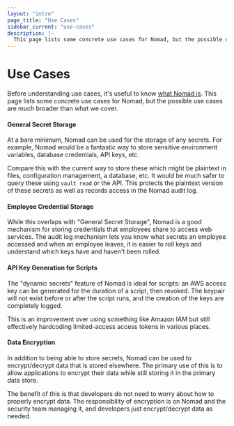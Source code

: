 ```yaml
---
layout: "intro"
page_title: "Use Cases"
sidebar_current: "use-cases"
description: |-
  This page lists some concrete use cases for Nomad, but the possible use cases are much broader than what we cover.
---
```


# Use Cases

Before understanding use cases, it's useful to know [what Nomad is](/intro/index.html).
This page lists some concrete use cases for Nomad, but the possible use cases are
much broader than what we cover.

#### General Secret Storage

At a bare minimum, Nomad can be used for the storage of any secrets. For
example, Nomad would be a fantastic way to store sensitive environment variables,
database credentials, API keys, etc.

Compare this with the current way to store these which might be
plaintext in files, configuration management, a database, etc. It would be
much safer to query these using `vault read` or the API. This protects
the plaintext version of these secrets as well as records access in the Nomad
audit log.

#### Employee Credential Storage

While this overlaps with "General Secret Storage", Nomad is a good mechanism
for storing credentials that employees share to access web services. The
audit log mechanism lets you know what secrets an employee accessed and
when an employee leaves, it is easier to roll keys and understand which keys
have and haven't been rolled.

#### API Key Generation for Scripts

The "dynamic secrets" feature of Nomad is ideal for scripts: an AWS
access key can be generated for the duration of a script, then revoked.
The keypair will not exist before or after the script runs, and the
creation of the keys are completely logged.

This is an improvement over using something like Amazon IAM but still
effectively hardcoding limited-access access tokens in various places.

#### Data Encryption

In addition to being able to store secrets, Nomad can be used to
encrypt/decrypt data that is stored elsewhere. The primary use of this is
to allow applications to encrypt their data while still storing it in the
primary data store.

The benefit of this is that developers do not need to worry about how to
properly encrypt data. The responsibility of encryption is on Nomad
and the security team managing it, and developers just encrypt/decrypt
data as needed.
